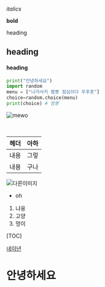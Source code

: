 *italics*

**bold**

heading

## heading

#### heading

```python
print("안녕하세요")
import random
menu = ["나가사키 짬뽕 점심이다 우후훗"]
choice=random.choice(menu)
print(choice) # 짬뽕
```

![mewo](https://images.unsplash.com/photo-1518791841217-8f162f1e1131?ixlib=rb-1.2.1&ixid=eyJhcHBfaWQiOjEyMDd9&auto=format&fit=crop&w=1350&q=80)

​	

| 헤더 | 아하 |
| ---- | ---- |
| 내용 | 그렇 |
| 내용 | 구나 |

![다른이미지](C:\Users\student\Desktop\인국공.PNG)

* oh

1. 냐웅
2. 고양
3. 멍이

[TOC]

[네이년](https://blog.naver.com/)

<h1> 안녕하세요 <h1>
    
</h1>
</h1>

